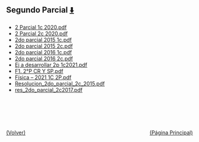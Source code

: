 
<html>
<body>
<h2>Segundo Parcial <a href="https://downgit.github.io/#/home?url=https://github.com/Apuntes-FIUBA/Apuntes-Electronica/tree/main/82 - Física/8201 - Fisica I/Examenes/Parciales/Segundo Parcial" style="font-size:20px">  ⬇️ </a></h2>
<ul>
    <li><a href="2 Parcial 1c 2020.pdf">2 Parcial 1c 2020.pdf</a></li>
    <li><a href="2 Parcial 2c 2020.pdf">2 Parcial 2c 2020.pdf</a></li>
    <li><a href="2do parcial 2015 1c.pdf">2do parcial 2015 1c.pdf</a></li>
    <li><a href="2do parcial 2015 2c.pdf">2do parcial 2015 2c.pdf</a></li>
    <li><a href="2do parcial 2016 1c.pdf">2do parcial 2016 1c.pdf</a></li>
    <li><a href="2do parcial 2016 2c.pdf">2do parcial 2016 2c.pdf</a></li>
    <li><a href="Ej a desarrollar 2p 1c2021.pdf">Ej a desarrollar 2p 1c2021.pdf</a></li>
    <li><a href="F1. 2°P CR Y SP.pdf">F1. 2°P CR Y SP.pdf</a></li>
    <li><a href="Física – 2021 1C 2P.pdf">Física – 2021 1C 2P.pdf</a></li>
    <li><a href="Resolucion_2do_parcial_2c_2015.pdf">Resolucion_2do_parcial_2c_2015.pdf</a></li>
    <li><a href="res_2do_parcial_2c2017.pdf">res_2do_parcial_2c2017.pdf</a></li>
</ul>
</body>
</html>

















<br><br><br><br><br><a href="../" style="float: left">(Volver)</a> <a href="https://apuntes-fiuba.github.io/Apuntes-Electronica" style="float: right">(Página Principal)</a>
